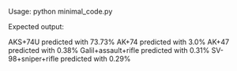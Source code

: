Usage: python minimal_code.py

Expected output:

AKS+74U predicted with 73.73%
AK+74 predicted with 3.0%
AK+47 predicted with 0.38%
Galil+assault+rifle predicted with 0.31%
SV-98+sniper+rifle predicted with 0.29%
